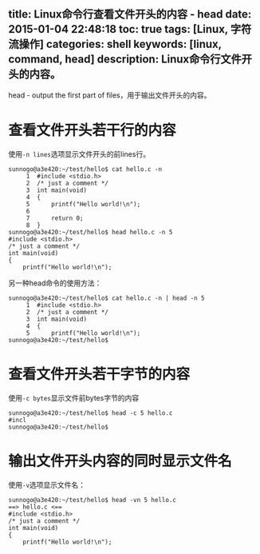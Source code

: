 title: Linux命令行查看文件开头的内容 - head
date: 2015-01-04 22:48:18
toc: true
tags: [Linux, 字符流操作]
categories: shell
keywords: [linux, command, head]
description: Linux命令行文件开头的内容。
---

head - output the first part of files，用于输出文件开头的内容。

# 查看文件开头若干行的内容
使用`-n lines`选项显示文件开头的前lines行。

<!--more-->

```
sunnogo@a3e420:~/test/hello$ cat hello.c -n
     1  #include <stdio.h>
     2  /* just a comment */
     3  int main(void)
     4  {
     5      printf("Hello world!\n");
     6
     7      return 0;
     8  }
sunnogo@a3e420:~/test/hello$ head hello.c -n 5
#include <stdio.h>
/* just a comment */
int main(void)
{
    printf("Hello world!\n");
```

另一种head命令的使用方法： 

```
sunnogo@a3e420:~/test/hello$ cat hello.c -n | head -n 5
     1  #include <stdio.h>
     2  /* just a comment */
     3  int main(void)
     4  {
     5      printf("Hello world!\n");
sunnogo@a3e420:~/test/hello$ 
```

# 查看文件开头若干字节的内容
使用`-c bytes`显示文件前bytes字节的内容

```
sunnogo@a3e420:~/test/hello$ head -c 5 hello.c 
#incl
sunnogo@a3e420:~/test/hello$
```

# 输出文件开头内容的同时显示文件名
使用`-v`选项显示文件名：

```
sunnogo@a3e420:~/test/hello$ head -vn 5 hello.c 
==> hello.c <==
#include <stdio.h>
/* just a comment */
int main(void)
{
    printf("Hello world!\n");
```

